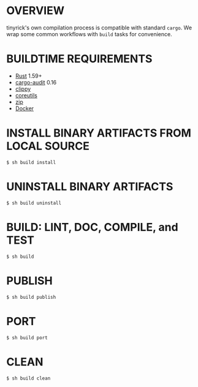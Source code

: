 # OVERVIEW

tinyrick's own compilation process is compatible with standard `cargo`. We wrap some common workflows with `build` tasks for convenience.

# BUILDTIME REQUIREMENTS

* [Rust](https://www.rust-lang.org/en-US/) 1.59+
* [cargo-audit](https://crates.io/crates/cargo-audit) 0.16
* [clippy](https://github.com/rust-lang-nursery/rust-clippy)
* [coreutils](https://www.gnu.org/software/coreutils/coreutils.html)
* [zip](https://linux.die.net/man/1/zip)
* [Docker](https://www.docker.com/)

# INSTALL BINARY ARTIFACTS FROM LOCAL SOURCE

```console
$ sh build install
```

# UNINSTALL BINARY ARTIFACTS

```console
$ sh build uninstall
```

# BUILD: LINT, DOC, COMPILE, and TEST

```console
$ sh build
```

# PUBLISH

```console
$ sh build publish
```

# PORT

```console
$ sh build port
```

# CLEAN

```console
$ sh build clean
```
